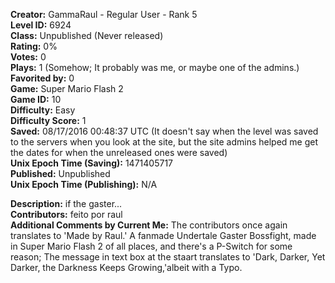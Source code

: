 **Creator:** GammaRaul - Regular User - Rank 5 <br>
**Level ID:** 6924 <br>
**Class:** Unpublished (Never released) <br>
**Rating:** 0% <br>
**Votes:** 0 <br>
**Plays:** 1 (Somehow; It probably was me, or maybe one of the admins.) <br>
**Favorited by:** 0 <br>
**Game:** Super Mario Flash 2 <br>
**Game ID:** 10 <br>
**Difficulty:** Easy <br>
**Difficulty Score:** 1 <br>
**Saved:** 08/17/2016 00:48:37 UTC (It doesn't say when the level was saved to the servers when you look at the site, but the site admins helped me get the dates for when the unreleased ones were saved) <br>
**Unix Epoch Time (Saving):** 1471405717 <br>
**Published:** Unpublished <br>
**Unix Epoch Time (Publishing):** N/A

**Description:** if the gaster... <br>
**Contributors:** feito por raul <br>
**Additional Comments by Current Me:** The contributors once again translates to 'Made by Raul.' A fanmade Undertale Gaster Bossfight, made in Super Mario Flash 2 of all places, and there's a P-Switch for some reason; The message in text box at the staart translates to 'Dark, Darker, Yet Darker, the Darkness Keeps Growing,'albeit with a Typo.
